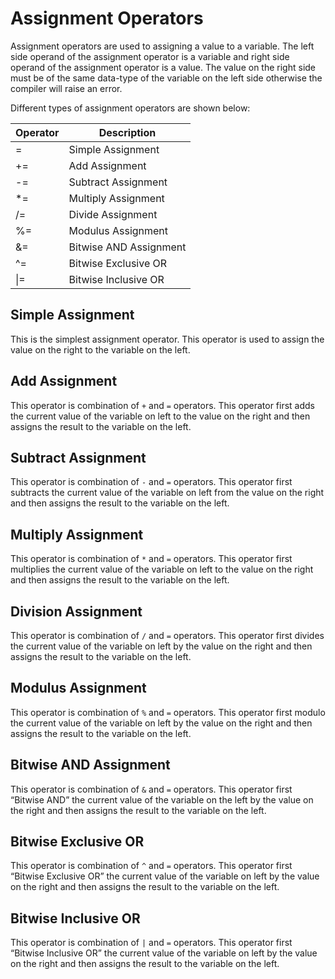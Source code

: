 # Assignment Operators

Assignment operators are used to assigning a value to a variable.
The left side operand of the assignment operator is a variable and right side operand of the assignment operator is a value.
The value on the right side must be of the same data-type of the variable on the left side otherwise the compiler will raise an error.

Different types of assignment operators are shown below:

| Operator | Description            |
| -------- | ---------------------- |
| =        | Simple Assignment      |
| +=       | Add Assignment         |
| -=       | Subtract Assignment    |
| \*=      | Multiply Assignment    |
| /=       | Divide Assignment      |
| %=       | Modulus Assignment     |
| &=       | Bitwise AND Assignment |
| ^=       | Bitwise Exclusive OR   |
| \|=      | Bitwise Inclusive OR   |

## Simple Assignment

This is the simplest assignment operator. This operator is used to assign the value on the right to the variable on the left.

## Add Assignment

This operator is combination of `+` and `=` operators.
This operator first adds the current value of the variable on left to the value on the right and then assigns the result to the variable on the left.

## Subtract Assignment

This operator is combination of `-` and `=` operators.
This operator first subtracts the current value of the variable on left from the value on the right and then assigns the result to the variable on the left.

## Multiply Assignment

This operator is combination of `*` and `=` operators.
This operator first multiplies the current value of the variable on left to the value on the right and then assigns the result to the variable on the left.

## Division Assignment

This operator is combination of `/` and `=` operators.
This operator first divides the current value of the variable on left by the value on the right and then assigns the result to the variable on the left.

## Modulus Assignment

This operator is combination of `%` and `=` operators.
This operator first modulo the current value of the variable on left by the value on the right and then assigns the result to the variable on the left.

## Bitwise AND Assignment

This operator is combination of `&` and `=` operators.
This operator first “Bitwise AND” the current value of the variable on the left by the value on the right and then assigns the result to the variable on the left.

## Bitwise Exclusive OR

This operator is combination of `^` and `=` operators.
This operator first “Bitwise Exclusive OR” the current value of the variable on left by the value on the right and then assigns the result to the variable on the left.

## Bitwise Inclusive OR

This operator is combination of `|` and `=` operators.
This operator first “Bitwise Inclusive OR” the current value of the variable on left by the value on the right and then assigns the result to the variable on the left.
